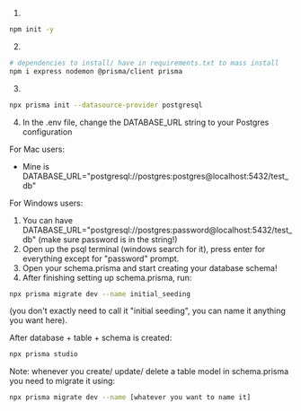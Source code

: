 1. 
```bash 
npm init -y
```
2. 
```bash
# dependencies to install/ have in requirements.txt to mass install
npm i express nodemon @prisma/client prisma
```
3. 
```bash
npx prisma init --datasource-provider postgresql
```
4. In the .env file, change the DATABASE_URL string to your Postgres configuration

For Mac users:
- Mine is DATABASE_URL="postgresql://postgres:postgres@localhost:5432/test_db"

For Windows users:
1. You can have DATABASE_URL="postgresql://postgres:password@localhost:5432/test_db" (make sure password is in the string!)
2. Open up the psql terminal (windows search for it), press enter for everything except for "password" prompt.
3. Open your schema.prisma and start creating your database schema!
4. After finishing setting up schema.prisma, run: 
```bash
npx prisma migrate dev --name initial_seeding
``` 
(you don't exactly need to call it "initial seeding", you can name it anything you want here).

After database + table + schema is created:
```bash
npx prisma studio
```

Note: whenever you create/ update/ delete a table model in schema.prisma you need to migrate it using:
```bash
npx prisma migrate dev --name [whatever you want to name it]
```